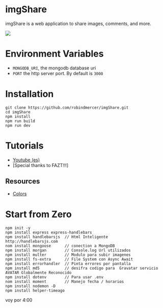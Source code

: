 # imgShare

imgShare is a web application to share images, comments, and more.

![](docs/screenshot1.png)

# Environment Variables

- `MONGODB_URI`, the mongodb database uri
- `PORT` the http server port. By default is `3000`

# Installation

```
git clone https://github.com/robindmercer/imgShare.git
cd imgShare
npm install
npm run build
npm run dev
```

# Tutorials

- [Youtube (es)](https://youtu.be/TqC3e8nBycg)
- [Special thanks to FAZT!!!]

## Resources

- [Colors](https://www.color-hex.com/color-palette/26292)

# Start from Zero
```
npm init -y
npm install express express-handlebars
npm install handlebarsjs  // Html Inteligente   http://handlebarsjs.com
nom install mongoose      // conection a MongoDB
npm install morgan        // Console.log Url utilizados
npm install multer        // Modulo para subir imagenes 
npm install fs-extra      // File System con Async Await
npm install errorhandler  // Pinta errores por pantalla 
npm install md5           // desifra codigo para  Gravatar servicio AVATAR Globalmente Reconocido
npm install dotenv        // Para usar .env
nom install moment        // Manejo fecha / horarios
npm install nodemon -D
npm install helper-timeago
```

voy por 4:00